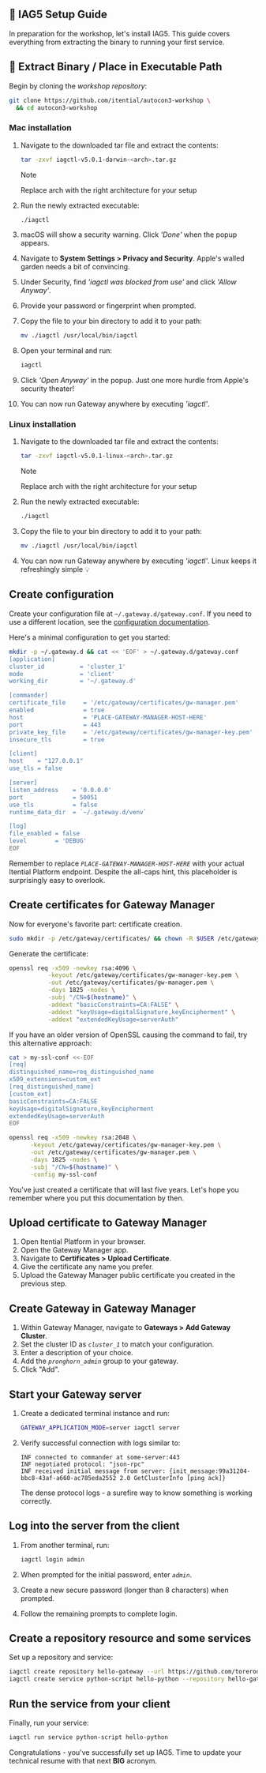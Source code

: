 ## 🔧 IAG5 Setup Guide

In preparation for the workshop, let's install IAG5. This guide covers everything from extracting the binary to running your first service.

## 🚨 Extract Binary / Place in Executable Path
Begin by cloning the _workshop repository_:
```bash
git clone https://github.com/itential/autocon3-workshop \
  && cd autocon3-workshop
```

### Mac installation

1. Navigate to the downloaded tar file and extract the contents:
   ```bash
   tar -zxvf iagctl-v5.0.1-darwin-<arch>.tar.gz
   ```

   > [!NOTE]
   > Replace arch with the right architecture for your setup

2. Run the newly extracted executable:
   ```bash
   ./iagctl
   ```

3. macOS will show a security warning. Click _'Done'_ when the popup appears.

4. Navigate to **System Settings > Privacy and Security**. Apple's walled garden needs a bit of convincing.

5. Under Security, find _'iagctl was blocked from use'_ and click _'Allow Anyway'_.

6. Provide your password or fingerprint when prompted.

7. Copy the file to your bin directory to add it to your path:
   ```bash
   mv ./iagctl /usr/local/bin/iagctl
   ```

8. Open your terminal and run:
   ```bash
   iagctl
   ```

9. Click _'Open Anyway'_ in the popup. Just one more hurdle from Apple's security theater!

10. You can now run Gateway anywhere by executing _'iagctl'_.

### Linux installation

1. Navigate to the downloaded tar file and extract the contents:
   ```bash
   tar -zxvf iagctl-v5.0.1-linux-<arch>.tar.gz
   ```

   > [!NOTE]
   > Replace arch with the right architecture for your setup

2. Run the newly extracted executable:
   ```bash
   ./iagctl
   ```

3. Copy the file to your bin directory to add it to your path:
   ```bash
   mv ./iagctl /usr/local/bin/iagctl
   ```

4. You can now run Gateway anywhere by executing _'iagctl'_. Linux keeps it refreshingly simple 💡

## Create configuration

Create your configuration file at `~/.gateway.d/gateway.conf`. If you need to use a different location, see the [configuration documentation](https://docs.itential.com/itential-cloud/docs/using-config-variables-iag5).

Here's a minimal configuration to get you started:

```bash
mkdir -p ~/.gateway.d && cat << 'EOF' > ~/.gateway.d/gateway.conf
[application]
cluster_id          = 'cluster_1'
mode                = 'client'
working_dir         = '~/.gateway.d'

[commander]
certificate_file     = '/etc/gateway/certificates/gw-manager.pem'
enabled              = true
host                 = 'PLACE-GATEWAY-MANAGER-HOST-HERE'
port                 = 443
private_key_file     = '/etc/gateway/certificates/gw-manager-key.pem'
insecure_tls         = true

[client]
host    = "127.0.0.1"
use_tls = false

[server]
listen_address    = '0.0.0.0'
port              = 50051
use_tls           = false
runtime_data_dir  = `~/.gateway.d/venv`

[log]
file_enabled = false
level        = 'DEBUG'
EOF
```

Remember to replace _`PLACE-GATEWAY-MANAGER-HOST-HERE`_ with your actual Itential Platform endpoint. Despite the all-caps hint, this placeholder is surprisingly easy to overlook.

## Create certificates for Gateway Manager
Now for everyone's favorite part: certificate creation.

```bash
sudo mkdir -p /etc/gateway/certificates/ && chown -R $USER /etc/gateway
```

Generate the certificate:

```bash
openssl req -x509 -newkey rsa:4096 \
           -keyout /etc/gateway/certificates/gw-manager-key.pem \
           -out /etc/gateway/certificates/gw-manager.pem \
           -days 1825 -nodes \
           -subj "/CN=$(hostname)" \
           -addext "basicConstraints=CA:FALSE" \
           -addext "keyUsage=digitalSignature,keyEncipherment" \
           -addext "extendedKeyUsage=serverAuth"
```

If you have an older version of OpenSSL causing the command to fail, try this alternative approach:

```bash
cat > my-ssl-conf <<-EOF
[req]
distinguished_name=req_distinguished_name
x509_extensions=custom_ext
[req_distinguished_name]
[custom_ext]
basicConstraints=CA:FALSE
keyUsage=digitalSignature,keyEncipherment
extendedKeyUsage=serverAuth
EOF

openssl req -x509 -newkey rsa:2048 \
      -keyout /etc/gateway/certificates/gw-manager-key.pem \
      -out /etc/gateway/certificates/gw-manager.pem \
      -days 1825 -nodes \
      -subj "/CN=$(hostname)" \
      -config my-ssl-conf
```

You've just created a certificate that will last five years. Let's hope you remember where you put this documentation by then.

## Upload certificate to Gateway Manager
1. Open Itential Platform in your browser.
2. Open the Gateway Manager app.
3. Navigate to **Certificates > Upload Certificate**.
4. Give the certificate any name you prefer.
5. Upload the Gateway Manager public certificate you created in the previous step.

## Create Gateway in Gateway Manager
1. Within Gateway Manager, navigate to **Gateways > Add Gateway Cluster**.
2. Set the cluster ID as _`cluster_1`_ to match your configuration.
3. Enter a description of your choice.
4. Add the _`pronghorn_admin`_ group to your gateway.
5. Click "Add".

## Start your Gateway server
1. Create a dedicated terminal instance and run:
   ```bash
   GATEWAY_APPLICATION_MODE=server iagctl server
   ```

2. Verify successful connection with logs similar to:
   ```text
   INF connected to commander at some-server:443
   INF negotiated protocol: "json-rpc"
   INF received initial message from server: {init_message:99a31204-bbc8-43af-a660-ac785eda2552 2.0 GetClusterInfo [ping ack]}
   ```
   The dense protocol logs - a surefire way to know something is working correctly.

## Log into the server from the client

1. From another terminal, run:
   ```bash
   iagctl login admin
   ```

2. When prompted for the initial password, enter _`admin`_.

3. Create a new secure password (longer than 8 characters) when prompted.

4. Follow the remaining prompts to complete login.

## Create a repository resource and some services
Set up a repository and service:

```bash
iagctl create repository hello-gateway --url https://github.com/torerodev/hello-torero.git
iagctl create service python-script hello-python --repository hello-gateway --working-dir hello-python --filename hello-python.py
```

## Run the service from your client
Finally, run your service:

```bash
iagctl run service python-script hello-python
```

Congratulations - you've successfully set up IAG5. Time to update your technical resume with that next **BIG** acronym.